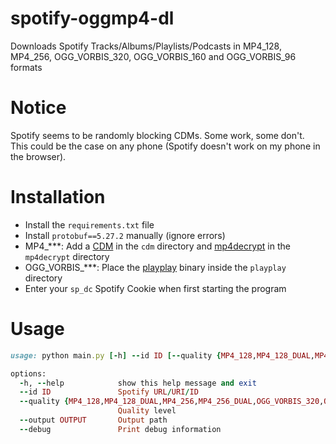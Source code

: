 # spotify-oggmp4-dl
Downloads Spotify Tracks/Albums/Playlists/Podcasts in MP4_128, MP4_256, OGG_VORBIS_320, OGG_VORBIS_160 and OGG_VORBIS_96 formats 

# Notice
Spotify seems to be randomly blocking CDMs. Some work, some don't. \
This could be the case on any phone (Spotify doesn't work on my phone in the browser).

# Installation
+ Install the `requirements.txt` file
+ Install `protobuf==5.27.2` manually (ignore errors)
+ MP4_***: Add a [CDM](https://forum.videohelp.com/threads/408031-Dumping-Your-own-L3-CDM-with-Android-Studio) in the `cdm` directory and [mp4decrypt](https://www.bento4.com/downloads/) in the `mp4decrypt` directory
+ OGG_VORBIS_***: Place the [playplay](https://git.gay/DevLARLEY) binary inside the `playplay` directory
+ Enter your `sp_dc` Spotify Cookie when first starting the program

# Usage
```ruby
usage: python main.py [-h] --id ID [--quality {MP4_128,MP4_128_DUAL,MP4_256,MP4_256_DUAL,OGG_VORBIS_320,OGG_VORBIS_160,OGG_VORBIS_96}] [--output OUTPUT] [--debug]

options:
  -h, --help            show this help message and exit
  --id ID               Spotify URL/URI/ID
  --quality {MP4_128,MP4_128_DUAL,MP4_256,MP4_256_DUAL,OGG_VORBIS_320,OGG_VORBIS_160,OGG_VORBIS_96}
                        Quality level
  --output OUTPUT       Output path
  --debug               Print debug information
```
